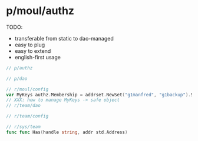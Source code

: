 # p/moul/authz

TODO:
- transferable from static to dao-managed
- easy to plug
- easy to extend
- english-first usage

```go
// p/authz

// p/dao

// r/moul/config
var MyKeys authz.Membership = addrset.NewSet("g1manfred", "g1backup").Safe()
// XXX: how to manage MyKeys -> safe object
// r/team/dao

// r/team/config

// r/sys/team
func func Has(handle string, addr std.Address)




```